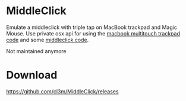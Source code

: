# MiddleClick

Emulate a middleclick with triple tap on MacBook trackpad and Magic Mouse. Use private osx api for using the [macbook multitouch trackpad code](http://www.steike.com/code/multitouch/) and some [middleclick code](http://www.r0ssar00.com/2008/12/middle-click-on-mac-code.html).

Not maintained anymore

# Download

https://github.com/cl3m/MiddleClick/releases
